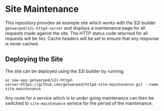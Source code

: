# Site Maintenance

This repository provides an example site which works with the S2I builder ``getwarped/s2i-httpd-server`` and displays a maintenance page for all requests made against the site. The HTTP status code returned for all requests will be ``503``. Cache headers will be set to ensure that any response is never cached.

## Deploying the Site

The site can be deployed using the S2I builder by running:

```
oc new-app getwarped/s2i-httpd-server~https://github.com/getwarped/httpd-site-maintenance.git --name site-maintenance
```

Any route for a service which is to under going maintenance can then be switched to ``site-maintenance`` service for the period of the maintenance.